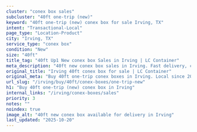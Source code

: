 ```yaml
---
cluster: "conex box sales"
subcluster: "40ft one-trip (new)"
keyword: "40ft one-trip (new) conex box for sale Irving, TX"
intent: "Transactional-Local"
page_type: "Location-Product"
city: "Irving, TX"
service_type: "conex box"
condition: "New"
size: "40ft"
title_tag: "40ft Up1 New conex box Sales in Irving | LC Container"
meta_description: "40ft new conex box sales in Irving. Fast delivery, competitive pricing. Serving conex boxes area. Quote ID: OJB. Call (214) 524-4168 for your free quote today."
original_title: "Irving 40ft conex box for sale | LC Container"
original_meta: "Buy 40ft one-trip conex boxes in Irving. Local since 2003. New & used inventory. Fast delivery. Get your free quote — call (214) 524-4168 today."
url_slug: "/irving/buy/40ft/conex-boxes/one-trip-new"
h1: "Buy 40ft one-trip (new) conex box in Irving"
internal_links: "/irving/conex-boxes/sales"
priority: 3
notes: ""
noindex: true
image_alt: "40ft new conex box available for delivery in Irving"
last_updated: "2025-10-20"
---
```


<!-- TODO: Add unique city/inventory copy, images, and internal links here. -->
